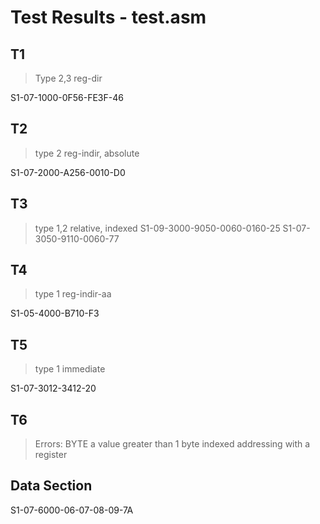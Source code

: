 # Test Results - test.asm

## T1
> Type 2,3
> reg-dir

S1-07-1000-0F56-FE3F-46

## T2
> type 2
> reg-indir, absolute

S1-07-2000-A256-0010-D0

## T3
> type 1,2
> relative, indexed
S1-09-3000-9050-0060-0160-25
S1-07-3050-9110-0060-77

## T4
> type 1
> reg-indir-aa

S1-05-4000-B710-F3

## T5
> type 1
> immediate

S1-07-3012-3412-20

## T6
> Errors:
> BYTE a value greater than 1 byte 
> indexed addressing with a register

## Data Section
S1-07-6000-06-07-08-09-7A
